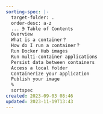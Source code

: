 ```yaml
---
sorting-spec: |-
  target-folder: .
  order-desc: a-z
  ... ∋ Table of Contents
  Overview
  What is a container？
  How do I run a container？
  Run Docker Hub images
  Run multi-container applications
  Persist data between containers
  Access a local folder
  Containerize your application
  Publish your image
  %
  sortspec
created: 2023-09-03 08:46
updated: 2023-11-19T13:43
---
```

